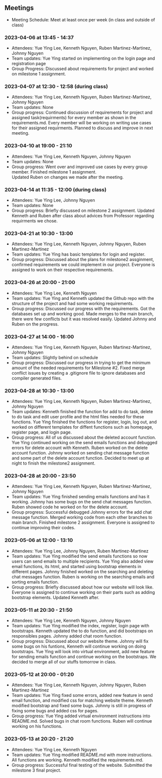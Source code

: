 ## Meetings

- Meeting Schedule: Meet at least once per week (in class and outside of class) 

### 2023-04-06 at 13:45 - 14:37
- Attendees: Yue Ying Lee, Kenneth Nguyen, Ruben Martinez-Martinez, Johnny Nguyen 
- Team updates: Yue Ying started on implementing on the login page and registration page
- Group Progress: Discussed about requirements for project and worked on milestone 1 assignment.

### 2023-04-07 at 12:30 - 12:58 (during class)
- Attendees: Yue Ying Lee, Kenneth Nguyen, Ruben Martinez-Martinez, Johnny Nguyen
- Team updates: None 
- Group progress: Continued discussion of requirements for project and assigned task(requirments) for every member 
                  as shown in the requirements.md. Every member will be working on writing use cases for their 
                  assigned requirments. Planned to discuss and improve in next meeting.

### 2023-04-10 at 19:00 - 21:10 
- Attendees: Yue Ying Lee, Kenneth Nguyen, Johnny Nguyen
- Team updates: None
- Group progress: Went over and improved use cases by every group member. Finished milestone 1 assignment.  
                  Updated Ruben on changes we made after the meeting.

### 2023-04-14 at 11:35 - 12:00 (during class) 
- Attendees: Yue Ying Lee, Johnny Nguyen 
- Team updates: None 
- Group progress: Briefly discussed on milestone 2 assignment. Updated Kenneth and Ruben after class about advices from  Professor regarding requirments we chose.

### 2023-04-21 at 10:30 - 13:00
- Attendees: Yue Ying Lee, Kenneth Nguyen, Johnny Nguyen, Ruben Martinez-Martinez
- Team updates: Yue Ying has basic templates for login and register. 
- Group progress: Discussed about the plans for milestone2 assginment, confirmed requirements we could implement in our project. Everyone is assigned to work on their respective requirements.
 
### 2023-04-26 at 20:00 - 21:00
- Attendees: Yue Ying Lee, Kenneth Nguyen
- Team updates: Yue Ying and Kenneth updated the Github repo with the structure of the project and had some working requirements. 
- Group progress: Discussed our progress with the requirements. Got the databases set up and working good. Made merges to the main branch, there were few conflicts but it was resolved easily. Updated Johnny and Ruben on the progress.

### 2023-04-27 at 14:00 - 16:00
- Attendees: Yue Ying Lee, Kenneth Nguyen, Ruben Martinez-Martinez, Johnny Nguyen
- Team updates: Slightly behind on schedule 
- Group progress: Discussed our progress in trying to get the minimum amount of the needed requirements for Milestone #2. Fixed merge conflict issues by creating a .gitignore file to ignore databases and compiler generated files. 

### 2023-04-28 at 10:30 - 13:00
- Attendees: Yue Ying Lee, Kenneth Nguyen, Ruben Martinez-Martinez, Johnny Nguyen 
- Team updates: Kenneth finished the function for add to do task, delete to do task and edit user profile and the html files needed for these functions. Yue Ying finished the functions for register, login, log out, and worked on different templates for diffent functions such as homepage, register page, and login page. 
- Group progress: All of us discussed about the deleted account function. Yue Ying continued working on the send emails functions and debugged errors for delete account with Kenneth. Ruben worked on the delete account function. Johnny worked on sending chat message function and some part of the delete account function. Decided to meet up at night to finish the milestone2 assignment. 

### 2023-04-28 at 20:00 - 23:50
- Attendees: Yue Ying Lee, Kenneth Nguyen, Ruben Martinez-Martinez, Johnny Nguyen 
- Team updates: Yue Ying finished sending emails functions and has it working. Johnny has some bugs on the send chat messages function. Ruben showed code he worked on for the delete account. 
- Group progress: Successful debugged Johnny errors for the add chat message function. Merged working code from each other branches to main branch. Finished milestone 2 assignment. Everyone is assigned to continue improving their codes.

### 2023-05-06 at 12:00 - 13:10
- Attendees: Yue Ying Lee, Johnny Nguyen, Ruben Martinez-Martinez
- Team updates: Yue Ying modified the send emails functions so now users can send emails to multiple recipients. Yue Ying also added view email functions, its html, and started using bootstrap elements in different pages. Johnny finished worked on the searching and deleting chat messages function. Ruben is working on the searching emails and sorting emails function.
- Group progress: Briefly discussed about how our website will look like. Everyone is assigned to continue working on their parts such as adding bootstrap elements. Updated Kenneth after. 

### 2023-05-11 at 20:30 - 21:50
- Attendees: Yue Ying Lee, Kenneth Nguyen, Johnny Nguyen 
- Team updates: Yue Ying modified the index, register, login page with bootstraps. Kenneth updated the to do function, and did bootstraps on responsibles pages. Johnny added chat room function. 
- Group progress: Discussed about our website theme. Johnny will fix some bugs on his funtions, Kenneth will continue working on doing bootstraps. Yue Ying will look into virtual environment, add new feature for sending emails function and continue working on the bootstraps. We decided to merge all of our stuffs tomorrow in class.

### 2023-05-12 at 20:00 - 01:20
- Attendees: Yue Ying Lee, Kenneth Nguyen, Johnny Nguyen, Ruben Martinez-Martinez
- Team updates: Yue Ying fixed some errors, added new feature in send email function, and modified css for matching website theme. Kenneth modified bootstrap and fixed some bugs. Johnny is still in progress of fixing some bugs and added css for pages.
- Group progress: Yue Ying added virtual environment instructions into README.md. Solved bugs in chat room functions. Ruben will continue working on his functions. 

### 2023-05-13 at 20:20 - 21:20
- Attendees: Yue Ying Lee, Kenneth Nguyen 
- Team updates: Yue Ying modified README.md with more instructions. All functions are working. Kenneth modified the requirements.md.
- Group progress: Successful final testing of the website. Submitted the milestone 3 final project. 
